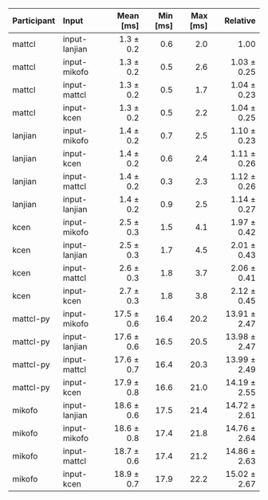 | Participant | Input | Mean [ms] | Min [ms] | Max [ms] | Relative |
|:---|:---|---:|---:|---:|---:|
| mattcl | input-lanjian | 1.3 ± 0.2 | 0.6 | 2.0 | 1.00 |
| mattcl | input-mikofo | 1.3 ± 0.2 | 0.5 | 2.6 | 1.03 ± 0.25 |
| mattcl | input-mattcl | 1.3 ± 0.2 | 0.5 | 1.7 | 1.04 ± 0.23 |
| mattcl | input-kcen | 1.3 ± 0.2 | 0.5 | 2.2 | 1.04 ± 0.25 |
| lanjian | input-mikofo | 1.4 ± 0.2 | 0.7 | 2.5 | 1.10 ± 0.23 |
| lanjian | input-kcen | 1.4 ± 0.2 | 0.6 | 2.4 | 1.11 ± 0.26 |
| lanjian | input-mattcl | 1.4 ± 0.2 | 0.3 | 2.3 | 1.12 ± 0.26 |
| lanjian | input-lanjian | 1.4 ± 0.2 | 0.9 | 2.5 | 1.14 ± 0.27 |
| kcen | input-mikofo | 2.5 ± 0.3 | 1.5 | 4.1 | 1.97 ± 0.42 |
| kcen | input-lanjian | 2.5 ± 0.3 | 1.7 | 4.5 | 2.01 ± 0.43 |
| kcen | input-mattcl | 2.6 ± 0.3 | 1.8 | 3.7 | 2.06 ± 0.41 |
| kcen | input-kcen | 2.7 ± 0.3 | 1.8 | 3.8 | 2.12 ± 0.45 |
| mattcl-py | input-mikofo | 17.5 ± 0.6 | 16.4 | 20.2 | 13.91 ± 2.47 |
| mattcl-py | input-lanjian | 17.6 ± 0.6 | 16.5 | 20.5 | 13.98 ± 2.47 |
| mattcl-py | input-mattcl | 17.6 ± 0.7 | 16.4 | 20.3 | 13.99 ± 2.49 |
| mattcl-py | input-kcen | 17.9 ± 0.8 | 16.6 | 21.0 | 14.19 ± 2.55 |
| mikofo | input-lanjian | 18.6 ± 0.6 | 17.5 | 21.4 | 14.72 ± 2.61 |
| mikofo | input-mikofo | 18.6 ± 0.8 | 17.4 | 21.8 | 14.76 ± 2.64 |
| mikofo | input-mattcl | 18.7 ± 0.6 | 17.4 | 21.2 | 14.86 ± 2.63 |
| mikofo | input-kcen | 18.9 ± 0.7 | 17.9 | 22.2 | 15.02 ± 2.67 |
